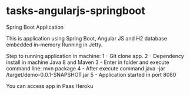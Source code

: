 # tasks-angularjs-springboot
Spring Boot Application

This is application using Spring Boot, Angular JS and H2 database embedded in-memory Running in Jetty.

Step to running application in machine:
1 - Git clone app.
2 - Dependency install in machine Java 8 and Maven
3 - Enter in folder and execute command line: mvn package
4 - After execute command java -jar /target/demo-0.0.1-SNAPSHOT.jar
5 - Application started in port 8080

You can access app in Paas Heroku

